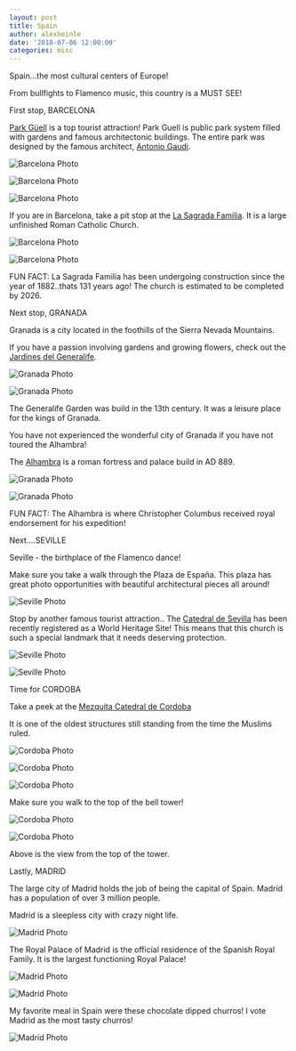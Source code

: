 ```yaml
---
layout: post
title: Spain
author: alexheinle
date: '2018-07-06 12:00:00'
categories: misc
---
```

Spain...the most cultural centers of Europe!

From bullfights to Flamenco music, this country is a MUST SEE!

First stop, BARCELONA

<a href="https://parkguell.barcelona/en/home-en">Park Güell</a> is a top
tourist attraction! Park Guell is public park system filled with gardens and
famous architectonic buildings. The entire park was designed by the famous
architect, <a href="https://parkguell.org/antoni-gaudi/">Antonio Gaudi</a>.

![Barcelona Photo](/images/parkGuell.jpg)

![Barcelona Photo](/images/parkGuell2.jpg)

![Barcelona Photo](/images/parkGuell3.jpg)




If you are in Barcelona, take a pit stop at the
<a href="https://parkguell.barcelona/en/home-en">La Sagrada Familia</a>. It is
a large unfinished Roman Catholic Church.

![Barcelona Photo](/images/sagrada3.jpg)

![Barcelona Photo](/images/sagrada2.jpg)

FUN FACT: La Sagrada Familia has been undergoing construction since the year of
1882..thats 131 years ago! The church is estimated to be completed by 2026.



Next stop, GRANADA

Granada is a city located in the foothills of the Sierra Nevada Mountains.

If you have a passion involving gardens and growing flowers, check out the
<a href="http://www.lovegranada.com/alhambra/generalife/">Jardines del Generalife</a>.

![Granada Photo](/images/garden.JPG)

![Granada Photo](/images/garden2.jpg)


The Generalife Garden was build in the 13th century. It was a leisure place for
the kings of Granada.



You have not experienced the wonderful city of Granada if you have not toured
the Alhambra!

The <a href="http://www.alhambra-patronato.es/">Alhambra</a> is a roman fortress
and palace build in AD 889.

![Granada Photo](/images/alhambra.jpg)


![Granada Photo](/images/alhambra2.jpg)

FUN FACT: The Alhambra is where Christopher Columbus received royal endorsement
for his expedition!


Next....SEVILLE

Seville - the birthplace of the Flamenco dance!

Make sure you take a walk through the Plaza de España. This plaza has great
photo opportunities with beautiful architectural pieces all around!

![Seville Photo](/images/seville.jpg)

Stop by another famous tourist attraction..
The <a href="https://www.catedraldesevilla.es/">Catedral de Sevilla</a> has
been recently registered as a World Heritage Site! This means that this church is
such a special landmark that it needs deserving protection.

![Seville Photo](/images/seville2.jpg)

![Seville Photo](/images/seville3.jpeg)


Time for CORDOBA

Take a peek at the <a href="https://mezquita-catedraldecordoba.es/">Mezquita Catedral de Cordoba</a>

It is one of the oldest structures still standing from the time the Muslims ruled.

![Cordoba Photo](/images/cordoba2.jpg)

![Cordoba Photo](/images/cordoba3.jpg)

![Cordoba Photo](/images/cordoba.jpg)

Make sure you walk to the top of the bell tower!

![Cordoba Photo](/images/cordobabell.jpg)

![Cordoba Photo](/images/bellview.jpg)

Above is the view from the top of the tower.


Lastly, MADRID

The large city of Madrid holds the job of being the capital of Spain. Madrid
has a population of over 3 million people.

Madrid is a sleepless city with crazy night life.

![Madrid Photo](/images/madridnightlife.jpg)

The Royal Palace of Madrid is the official residence of the Spanish Royal Family.
It is the largest functioning Royal Palace!

![Madrid Photo](/images/royalpalace2.jpg)

![Madrid Photo](/images/insidepalace.jpg)

My favorite meal in Spain were these chocolate dipped churros! I vote Madrid
as the most tasty churros!

![Madrid Photo](/images/churros.jpg)
